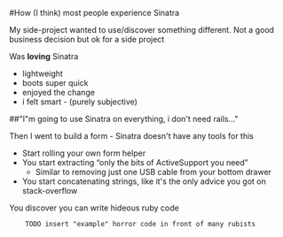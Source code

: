 
#How (I think) most people experience Sinatra

<!-- Using a lightweight framework is more stylistic rather than a technical constraint -->

My side-project wanted to use/discover something different.
Not a good business decision but ok for a side project

Was **loving** Sinatra

* lightweight
* boots super quick
* enjoyed the change <!-- obviously not for everyone -->
* i felt smart - (purely subjective)










<!-- Then you say things like this -->

##"I"m going to use Sinatra on everything, i don't need rails…"

Then I went to build a form - Sinatra doesn't have any tools for this
<!-- obviously didn't far through my side-project -->


* Start rolling your own form helper
* You start extracting “only the bits of ActiveSupport you need”
  * Similar to removing just one USB cable from your bottom drawer
* You start concatenating strings, like it's the only advice you got on stack-overflow

        
You discover you can write hideous ruby code

        TODO insert "example" horror code in front of many rubists


<!-- up next - what Padrino gives you -->


